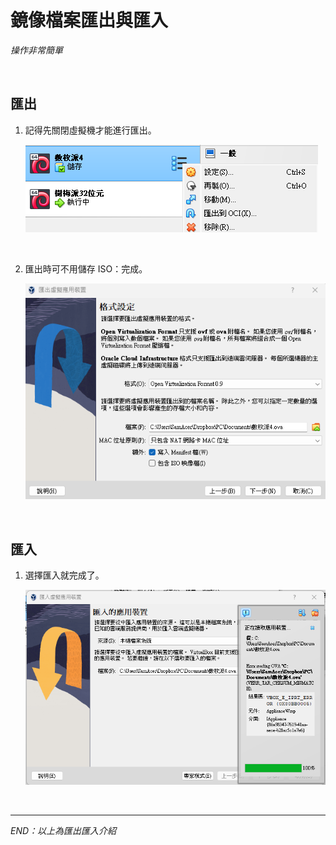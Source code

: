 # 鏡像檔案匯出與匯入

_操作非常簡單_

<br>

## 匯出

1. 記得先關閉虛擬機才能進行匯出。

    ![](images/img_30.png)

<br>

2. 匯出時可不用儲存 ISO：完成。

    ![](images/img_31.png)

<br>

## 匯入

1. 選擇匯入就完成了。

    ![](images/img_33.png)

<br>

___

_END：以上為匯出匯入介紹_

